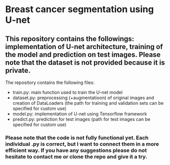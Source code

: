# Breast cancer segmentation using U-net

## This repository contains the followings: implementation of U-net architecture, training of the model and prediction on test images. Please note that the dataset is not provided because it is private.

The repository contains the following files:

- train.py: main function used to train the U-net model
- dataset.py: preprocessing (+augmentatioon) of original images and creation of DataLoaders (the path for training and validation sets can be specified for custom use)
- model.py: implementation of U-net using Tensorflow framework
- predict.py: prediction for test images (path for test images can be specified for custom use)

### Please note that the code is not fully functional yet. Each individual .py is correct, but I want to connect them in a more efficient way. If you have any suggestions please do not hesitate to contact me or clone the repo and give it a try.
